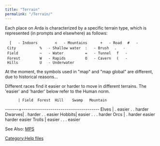 ```yaml
---
title: "Terrain"
permalink: "/Terrain/"
---
```


Each place on Arda is characterized by a specific terrain type, which is
represented (in prompts and elsewhere) as follows:

<div>

`  [   - Indoors        <   - Mountains      +   - Road`
`  #   - City           %   - Shallow water  :   - Brush`
`  .   - Field          ~   - Water          =   - Tunnel`
`  f   - Forest         W   - Rapids         O   - Cavern`
`  (   - Hills          U   - Underwater`

</div>

At the moment, the symbols used in "map" and "map global" are different,
due to historical reasons...

Different races find it easier or harder to move in different terrains.
The 'easier' and 'harder' below refer to the Human norm.

<div>

`      | Field  Forest  Hill    Swamp   Mountain `

-------+---------------------------------------- Elves \| . easier . .
harder Dwarves\| . harder . . easier Hobbits\| easier . . . harder Orcs
\| . harder easier harder easier Trolls \| easier . . . easier

</div>

See Also: [MPS](MPS "wikilink")

[Category:Help files](Category:Help_files "wikilink")